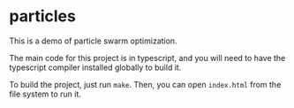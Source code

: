 # particles

This is a demo of particle swarm optimization.

The main code for this project is in typescript, and you will need to have the typescript compiler installed globally to build it.

To build the project, just run `make`. Then, you can open `index.html` from the file system to run it.
